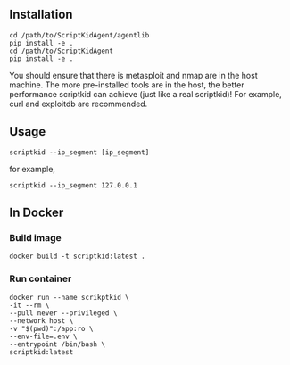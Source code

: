 ## Installation
```
cd /path/to/ScriptKidAgent/agentlib
pip install -e .
cd /path/to/ScriptKidAgent
pip install -e .
```
You should ensure that there is metasploit and nmap are in the host machine.
The more pre-installed tools are in the host, the better performance scriptkid can achieve (just like a real scriptkid)!
For example, curl and exploitdb are recommended.
## Usage
```
scriptkid --ip_segment [ip_segment]
```
for example, 
```
scriptkid --ip_segment 127.0.0.1
```

## In Docker
### Build image
```
docker build -t scriptkid:latest .
```

### Run container
```shell
docker run --name scrikptkid \
-it --rm \
--pull never --privileged \
--network host \
-v "$(pwd)":/app:ro \
--env-file=.env \
--entrypoint /bin/bash \
scriptkid:latest
```
